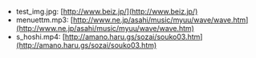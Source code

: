 *   test_img.jpg: [http://www.beiz.jp/](http://www.beiz.jp/)
*   menuettm.mp3: [http://www.ne.jp/asahi/music/myuu/wave/wave.htm](http://www.ne.jp/asahi/music/myuu/wave/wave.htm)
*   s_hoshi.mp4: [http://amano.haru.gs/sozai/souko03.htm](http://amano.haru.gs/sozai/souko03.htm)